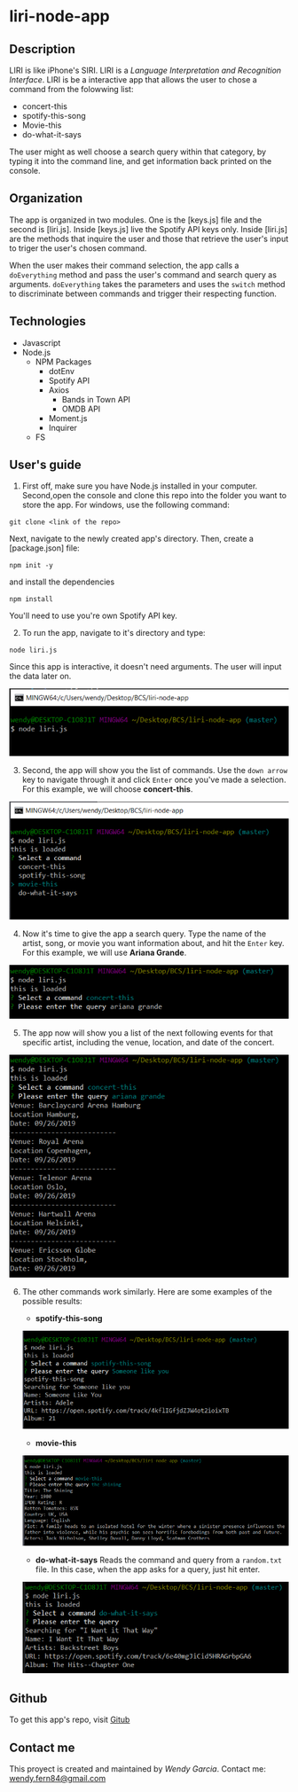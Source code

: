 # liri-node-app

## Description

LIRI is like iPhone's SIRI. LIRI is a *Language Interpretation and Recognition Interface*. LIRI is be a interactive app that allows the user to chose a command from the folowwing list:

* concert-this
* spotify-this-song
* Movie-this
* do-what-it-says

The user might as well choose a search query within that category, by typing it into the command line, and get information back printed on the console.

## Organization

The app is organized in two modules. One is the [keys.js] file and the second is [liri.js]. Inside [keys.js] live the Spotify API keys only. Inside [liri.js] are the methods that inquire the user and those that retrieve the user's input to triger the user's chosen command.

When the user makes their command selection, the app calls a `doEverything` method and pass the user's command and search query as arguments. `doEverything` takes the parameters and uses the `switch` method to discriminate between commands and trigger their respecting function.

## Technologies

* Javascript
* Node.js
    * NPM Packages
        * dotEnv
        * Spotify API
        * Axios
            * Bands in Town API
            * OMDB API
        * Moment.js
        * Inquirer
    * FS

## User's guide

1. First off, make sure you have Node.js installed in your computer. Second,open the console and clone this repo into the folder you want to store the app. For windows, use the following command:

```
git clone <link of the repo>
```

Next, navigate to the newly created app's directory. Then, create a [package.json] file: 

```
npm init -y
```

and install the dependencies

```
npm install
```

You'll need to use you're own Spotify API key.

2. To run the app, navigate to it's directory and type:

```
node liri.js
```

Since this app is interactive, it doesn't need arguments. The user will input the data later on.


![1](screenshots/1.png)


3. Second, the app will show you the list of commands. Use the `down arrow` key to navigate through it and click `Enter` once you've made a selection. For this example, we will choose **concert-this**.


![2](screenshots/2.png)


4. Now it's time to give the app a search query. Type the name of the artist, song, or movie you want information about, and hit the `Enter` key. For this example, we will use **Ariana Grande**.


![8](screenshots/8.png)


5. The app now will show you a list of the next following events for that specific artist, including the venue, location, and date of the concert.


![9](screenshots/9.png)

6. The other commands work similarly. Here are some examples of the possible results:

    * **spotify-this-song**
    
    ![5](screenshots/5.png)

    * **movie-this**

    ![6](screenshots/6.png)

    * **do-what-it-says** Reads the command and query from a `random.txt` file. In this case, when the app asks for a query, just hit enter.

    ![7](screenshots/7.png)

## Github

To get this app's repo, visit [Gitub](https://github.com/wendygarcia84/liri-node-app)

## Contact me

This proyect is created and maintained by *Wendy Garcia*. 
Contact me: <wendy.fern84@gmail.com>
